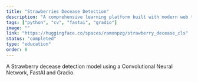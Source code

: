 ```yaml
---
title: "Strawberries Decease Detection"
description: "A comprehensive learning platform built with modern web technologies."
tags: ["python", "cv", "fastai", "gradio"]
image: ""
link: "https://huggingface.co/spaces/ramonpzg/strawberry_decease_cls"
status: "completed"
type: "education"
order: 8
---
```


A Strawberry decease detection model using a Convolutional Neural Network, FastAI and Gradio.